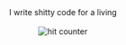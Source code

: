 <div align="center">
I write shitty code for a living
<br><br>
<img src="https://profile-counter.glitch.me/wingkwong/count.svg" alt="hit counter" align="center">
</div>
